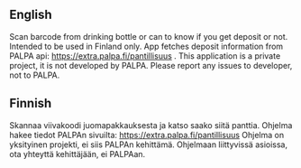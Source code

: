 ## English

Scan barcode from drinking bottle or can to know if you get deposit or not. Intended to be used in Finland only. 
App fetches deposit information from PALPA api: https://extra.palpa.fi/pantillisuus . This application is a private project, 
it is not developed by PALPA. Please report any issues to developer, not to PALPA.

## Finnish

Skannaa viivakoodi juomapakkauksesta ja katso saako siitä panttia.
Ohjelma hakee tiedot PALPAn sivuilta: https://extra.palpa.fi/pantillisuus
Ohjelma on yksityinen projekti, ei siis PALPAn kehittämä. Ohjelmaan liittyvissä asioissa, ota yhteyttä kehittäjään, ei PALPAan.
